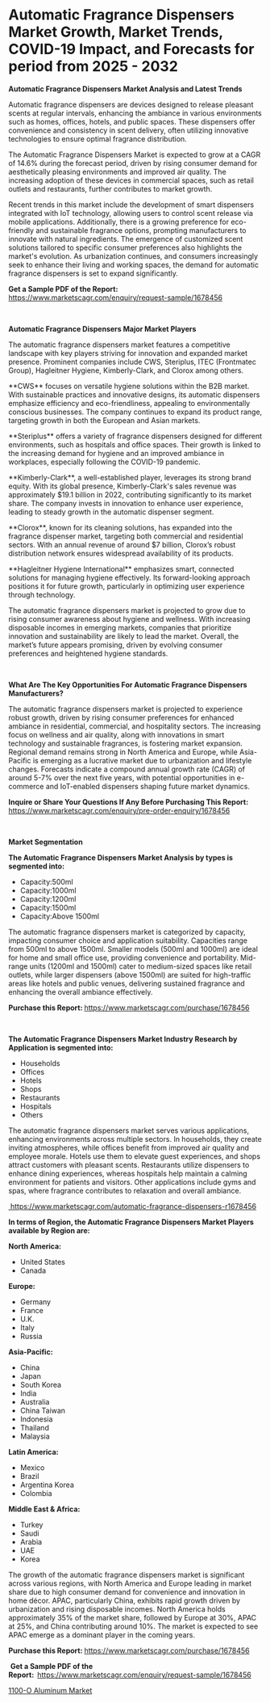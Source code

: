 <p><h1>Automatic Fragrance Dispensers Market Growth, Market Trends, COVID-19 Impact, and Forecasts for period from 2025 - 2032</h1></p><p><strong>Automatic Fragrance Dispensers Market Analysis and Latest Trends</strong></p>
<p><p>Automatic fragrance dispensers are devices designed to release pleasant scents at regular intervals, enhancing the ambiance in various environments such as homes, offices, hotels, and public spaces. These dispensers offer convenience and consistency in scent delivery, often utilizing innovative technologies to ensure optimal fragrance distribution.</p><p>The Automatic Fragrance Dispensers Market is expected to grow at a CAGR of 14.6% during the forecast period, driven by rising consumer demand for aesthetically pleasing environments and improved air quality. The increasing adoption of these devices in commercial spaces, such as retail outlets and restaurants, further contributes to market growth. </p><p>Recent trends in this market include the development of smart dispensers integrated with IoT technology, allowing users to control scent release via mobile applications. Additionally, there is a growing preference for eco-friendly and sustainable fragrance options, prompting manufacturers to innovate with natural ingredients. The emergence of customized scent solutions tailored to specific consumer preferences also highlights the market's evolution. As urbanization continues, and consumers increasingly seek to enhance their living and working spaces, the demand for automatic fragrance dispensers is set to expand significantly.</p></p>
<p><strong>Get a Sample PDF of the Report:&nbsp;</strong> <a href="https://www.marketscagr.com/enquiry/request-sample/1678456?utm_campaign=2935&utm_medium=2&utm_source=Github&utm_content=ia&utm_term=24032025&utm_id=automatic-fragrance-dispensers">https://www.marketscagr.com/enquiry/request-sample/1678456</a></p>
<p>&nbsp;</p>
<p><strong>Automatic Fragrance Dispensers Major Market Players</strong></p>
<p><p>The automatic fragrance dispensers market features a competitive landscape with key players striving for innovation and expanded market presence. Prominent companies include CWS, Steriplus, ITEC (Frontmatec Group), Hagleitner Hygiene, Kimberly-Clark, and Clorox among others.</p><p>**CWS** focuses on versatile hygiene solutions within the B2B market. With sustainable practices and innovative designs, its automatic dispensers emphasize efficiency and eco-friendliness, appealing to environmentally conscious businesses. The company continues to expand its product range, targeting growth in both the European and Asian markets.</p><p>**Steriplus** offers a variety of fragrance dispensers designed for different environments, such as hospitals and office spaces. Their growth is linked to the increasing demand for hygiene and an improved ambiance in workplaces, especially following the COVID-19 pandemic.</p><p>**Kimberly-Clark**, a well-established player, leverages its strong brand equity. With its global presence, Kimberly-Clark's sales revenue was approximately $19.1 billion in 2022, contributing significantly to its market share. The company invests in innovation to enhance user experience, leading to steady growth in the automatic dispenser segment.</p><p>**Clorox**, known for its cleaning solutions, has expanded into the fragrance dispenser market, targeting both commercial and residential sectors. With an annual revenue of around $7 billion, Clorox’s robust distribution network ensures widespread availability of its products.</p><p>**Hagleitner Hygiene International** emphasizes smart, connected solutions for managing hygiene effectively. Its forward-looking approach positions it for future growth, particularly in optimizing user experience through technology.</p><p>The automatic fragrance dispensers market is projected to grow due to rising consumer awareness about hygiene and wellness. With increasing disposable incomes in emerging markets, companies that prioritize innovation and sustainability are likely to lead the market. Overall, the market’s future appears promising, driven by evolving consumer preferences and heightened hygiene standards.</p></p>
<p>&nbsp;</p>
<p><strong>What Are The Key Opportunities For Automatic Fragrance Dispensers Manufacturers?</strong></p>
<p><p>The automatic fragrance dispensers market is projected to experience robust growth, driven by rising consumer preferences for enhanced ambiance in residential, commercial, and hospitality sectors. The increasing focus on wellness and air quality, along with innovations in smart technology and sustainable fragrances, is fostering market expansion. Regional demand remains strong in North America and Europe, while Asia-Pacific is emerging as a lucrative market due to urbanization and lifestyle changes. Forecasts indicate a compound annual growth rate (CAGR) of around 5-7% over the next five years, with potential opportunities in e-commerce and IoT-enabled dispensers shaping future market dynamics.</p></p>
<p><strong>Inquire or Share Your Questions If Any Before Purchasing This Report:</strong> <a href="https://www.marketscagr.com/enquiry/pre-order-enquiry/1678456?utm_campaign=2935&utm_medium=2&utm_source=Github&utm_content=ia&utm_term=24032025&utm_id=automatic-fragrance-dispensers">https://www.marketscagr.com/enquiry/pre-order-enquiry/1678456</a></p>
<p>&nbsp;</p>
<p><strong>Market Segmentation</strong></p>
<p><strong>The Automatic Fragrance Dispensers Market Analysis by types is segmented into:</strong></p>
<p><ul><li>Capacity:500ml</li><li>Capacity:1000ml</li><li>Capacity:1200ml</li><li>Capacity:1500ml</li><li>Capacity:Above 1500ml</li></ul></p>
<p><p>The automatic fragrance dispensers market is categorized by capacity, impacting consumer choice and application suitability. Capacities range from 500ml to above 1500ml. Smaller models (500ml and 1000ml) are ideal for home and small office use, providing convenience and portability. Mid-range units (1200ml and 1500ml) cater to medium-sized spaces like retail outlets, while larger dispensers (above 1500ml) are suited for high-traffic areas like hotels and public venues, delivering sustained fragrance and enhancing the overall ambiance effectively.</p></p>
<p><strong>Purchase this Report:&nbsp;</strong><a href="https://www.marketscagr.com/purchase/1678456?utm_campaign=2935&utm_medium=2&utm_source=Github&utm_content=ia&utm_term=24032025&utm_id=automatic-fragrance-dispensers">https://www.marketscagr.com/purchase/1678456</a></p>
<p>&nbsp;</p>
<p><strong>The Automatic Fragrance Dispensers Market Industry Research by Application is segmented into:</strong></p>
<p><ul><li>Households</li><li>Offices</li><li>Hotels</li><li>Shops</li><li>Restaurants</li><li>Hospitals</li><li>Others</li></ul></p>
<p><p>The automatic fragrance dispensers market serves various applications, enhancing environments across multiple sectors. In households, they create inviting atmospheres, while offices benefit from improved air quality and employee morale. Hotels use them to elevate guest experiences, and shops attract customers with pleasant scents. Restaurants utilize dispensers to enhance dining experiences, whereas hospitals help maintain a calming environment for patients and visitors. Other applications include gyms and spas, where fragrance contributes to relaxation and overall ambiance.</p></p>
<p><a href="https://www.marketscagr.com/automatic-fragrance-dispensers-r1678456?utm_campaign=2935&utm_medium=2&utm_source=Github&utm_content=ia&utm_term=24032025&utm_id=automatic-fragrance-dispensers">&nbsp;https://www.marketscagr.com/automatic-fragrance-dispensers-r1678456</a></p>
<p><strong>In terms of Region, the Automatic Fragrance Dispensers Market Players available by Region are:</strong></p>
<p>
    <p> <strong> North America: </strong>
        <ul>
            <li>United States</li>
            <li>Canada</li>
        </ul>
        </p> 
    <p> <strong> Europe: </strong>
        <ul>
            <li>Germany</li>
            <li>France</li>
            <li>U.K.</li>
            <li>Italy</li>
            <li>Russia</li>
        </ul>
        </p> 
    <p> <strong> Asia-Pacific: </strong>
        <ul>
            <li>China</li>
            <li>Japan</li>
            <li>South Korea</li>
            <li>India</li>
            <li>Australia</li>
            <li>China Taiwan</li>
            <li>Indonesia</li>
            <li>Thailand</li>
            <li>Malaysia</li>
        </ul>
        </p> 
    <p> <strong> Latin America: </strong>
        <ul>
            <li>Mexico</li>
            <li>Brazil</li>
            <li>Argentina Korea</li>
            <li>Colombia</li>
        </ul>
        </p> 
    <p> <strong> Middle East & Africa: </strong>
        <ul>
            <li>Turkey</li>
            <li>Saudi</li>
            <li>Arabia</li>
            <li>UAE</li>
            <li>Korea</li>
        </ul>
    </p>
    </p>
<p><p>The growth of the automatic fragrance dispensers market is significant across various regions, with North America and Europe leading in market share due to high consumer demand for convenience and innovation in home décor. APAC, particularly China, exhibits rapid growth driven by urbanization and rising disposable incomes. North America holds approximately 35% of the market share, followed by Europe at 30%, APAC at 25%, and China contributing around 10%. The market is expected to see APAC emerge as a dominant player in the coming years.</p></p>
<p><strong>Purchase this Report: </strong><a href="https://www.marketscagr.com/purchase/1678456?utm_campaign=2935&utm_medium=2&utm_source=Github&utm_content=ia&utm_term=24032025&utm_id=automatic-fragrance-dispensers">https://www.marketscagr.com/purchase/1678456</a></p>
<p>&nbsp;<strong>Get a Sample PDF of the Report:&nbsp;&nbsp;</strong><a href="https://www.marketscagr.com/enquiry/request-sample/1678456?utm_campaign=2935&utm_medium=2&utm_source=Github&utm_content=ia&utm_term=24032025&utm_id=automatic-fragrance-dispensers">https://www.marketscagr.com/enquiry/request-sample/1678456</a></p>
<p><strong></strong></p>
<p><p><a href="https://github.com/birbamanan03/Market-Research-Report-List-1/blob/main/1100-o-aluminum-market.md?utm_campaign=2935&utm_medium=2&utm_source=Github&utm_content=ia&utm_term=24032025&utm_id=automatic-fragrance-dispensers">1100-O Aluminum Market</a></p></p>